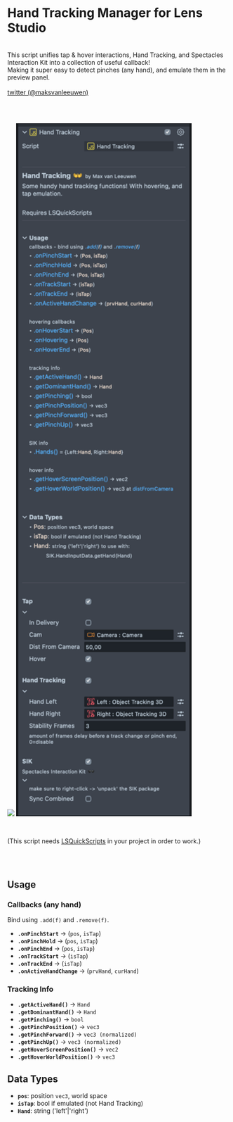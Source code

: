# Hand Tracking Manager for Lens Studio

<br>This script unifies tap & hover interactions, Hand Tracking, and Spectacles Interaction Kit into a collection of useful callback!
<br>Making it super easy to detect pinches (any hand), and emulate them in the preview panel.
<br>
<br>[twitter (@maksvanleeuwen)](https://twitter.com/maksvanleeuwen)

<br><br>

<p float="left">
  <img src="https://github.com/max-van-leeuwen/SnapLensStudio-CodeSnippets/blob/main/Hand Tracking Setup/Media/preview.gif" width="400" />
  <img src="https://github.com/max-van-leeuwen/SnapLensStudio-CodeSnippets/blob/main/Hand Tracking Setup/Media/inspector.png" width="400" />
</p>

<br>

(This script needs [LSQuickScripts](https://maxvanleeuwen.com/lsquickscripts) in your project in order to work.)

<br><br>

## Usage

### Callbacks (any hand)

Bind using `.add(f)` and `.remove(f)`.

- **`.onPinchStart`** → (`pos`, `isTap`)
- **`.onPinchHold`** → (`pos`, `isTap`)
- **`.onPinchEnd`** → (`pos`, `isTap`)
- **`.onTrackStart`** → (`isTap`)
- **`.onTrackEnd`** → (`isTap`)
- **`.onActiveHandChange`** → (`prvHand`, `curHand`)

### Tracking Info

- **`.getActiveHand()`** → `Hand`
- **`.getDominantHand()`** → `Hand`
- **`.getPinching()`** → `bool`
- **`.getPinchPosition()`** → `vec3`
- **`.getPinchForward()`** → `vec3 (normalized)`
- **`.getPinchUp()`** → `vec3 (normalized)`
- **`.getHoverScreenPosition()`** → `vec2`
- **`.getHoverWorldPosition()`** → `vec3`

## Data Types

- **`pos`**: position `vec3`, world space
- **`isTap`**: bool if emulated (not Hand Tracking)
- **`Hand`**: string ('left'|'right')
